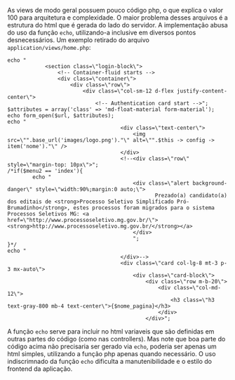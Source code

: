
As views de modo geral possuem pouco código php, o que explica o valor 100 para arquitetura e
complexidade. O maior problema desses arquivos é a estrutura do html que é gerada do lado do
servidor. A implementação abusa do uso da função `echo`, utilizando-a inclusive em diversos pontos
desnecessários. Um exemplo retirado do arquivo `application/views/home.php`:


```
echo "
            <section class=\"login-block\">
                <!-- Container-fluid starts -->
                <div class=\"container\">
                    <div class=\"row\">
                        <div class=\"col-sm-12 d-flex justify-content-center\">
                            <!-- Authentication card start -->";
$attributes = array('class' => 'md-float-material form-material');
echo form_open($url, $attributes);
echo "
                                    <div class=\"text-center\">
                                        <img src=\"".base_url('images/logo.png')."\" alt=\"".$this -> config -> item('nome')."\" />
                                    </div>
                                    <!--<div class=\"row\" style=\"margin-top: 10px\">";
/*if($menu2 == 'index'){
        echo "
                                        <div class=\"alert background-danger\" style=\"width:90%;margin:0 auto;\">
                                               Prezado(a) candidato(a) dos editais de <strong>Processo Seletivo Simplificado Pró-Brumadinho</strong>, estes processos foram migrados para o sistema Processos Seletivos MG: <a href=\"http://www.processoseletivo.mg.gov.br/\"><strong>http://www.processoseletivo.mg.gov.br/</strong></a>
                                        </div>
                                        ";
}*/
echo "
                                    </div>-->
                                    <div class=\"card col-lg-8 mt-3 p-3 mx-auto\">
                                        <div class=\"card-block\">
                                            <div class=\"row m-b-20\">
                                                <div class=\"col-md-12\">
                                                    <h3 class=\"h3 text-gray-800 mb-4 text-center\">{$nome_pagina}</h3>
                                                </div>
                                            </div>";
```

A função `echo` serve para incluir no html variaveis que são definidas em outras partes do código
(como nas controllers). Mas note que boa parte do código acima não precisaria ser gerado via `echo`,
poderia ser apenas um html simples, utilizando a função php apenas quando necessário. O uso
indiscrimnado da função `echo` dificulta a manutenibilidade e o estilo do frontend da aplicação.
